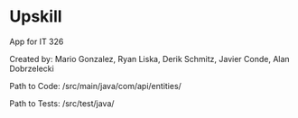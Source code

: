 # Upskill
App for IT 326



Created by: Mario Gonzalez, Ryan Liska, Derik Schmitz, Javier Conde, Alan Dobrzelecki


Path to Code: /src/main/java/com/api/entities/ 

Path to Tests: /src/test/java/
